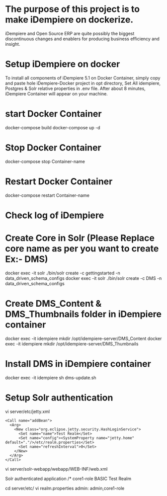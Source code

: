 # The purpose of this project is to make iDempiere on dockerize.

iDempiere and Open Source ERP are quite possibly the biggest discontinuous changes and enablers for producing business efficiency and insight.

# Setup iDempiere on docker
To install all components of iDempiere 5.1 on Docker Container, simply copy and paste hole iDempiere-Docker project in opt directory, Set All idempiere, Postgres & Solr relative properties in .env file. After about 8 minutes, iDempiere Container will appear on your machine.

# start Docker Container
docker-compose build
docker-compose up -d

# Stop Docker Container
docker-compose stop Container-name

# Restart Docker Container
docker-compose restart Container-name

# Check log of iDempiere 

# Create Core in Solr (Please Replace core name as per you want to create Ex:- DMS)
docker exec -it solr ./bin/solr create -c gettingstarted -n data_driven_schema_configs
docker exec -it solr ./bin/solr create -c DMS -n data_driven_schema_configs

# Create DMS_Content & DMS_Thumbnails folder in iDempiere container
docker exec -it idempiere mkdir /opt/idempiere-server/DMS_Content
docker exec -it idempiere mkdir /opt/idempiere-server/DMS_Thumbnails

# Install DMS in iDempiere container
docker exec -it idempiere sh dms-update.sh


# Setup Solr authentication
vi server/etc/jetty.xml

    <Call name="addBean">
      <Arg>
        <New class="org.eclipse.jetty.security.HashLoginService">
          <Set name="name">Test Realm</Set>
          <Set name="config"><SystemProperty name="jetty.home" default="."/>/etc/realm.properties</Set>
          <Set name="refreshInterval">0</Set>
        </New>
      </Arg>
    </Call>

vi server/solr-webapp/webapp/WEB-INF/web.xml

  <security-constraint>
    <web-resource-collection>
      <web-resource-name>Solr authenticated application</web-resource-name>
      <url-pattern>/*</url-pattern>
    </web-resource-collection>
    <auth-constraint>
      <role-name>core1-role</role-name>
    </auth-constraint>
  </security-constraint>

  <login-config>
    <auth-method>BASIC</auth-method>
    <realm-name>Test Realm</realm-name>
  </login-config>

cd server/etc/
vi realm.properties
admin: admin,core1-role